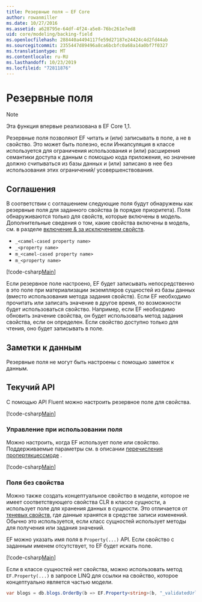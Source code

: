 ```yaml
---
title: Резервные поля — EF Core
author: rowanmiller
ms.date: 10/27/2016
ms.assetid: a628795e-64df-4f24-a5e8-76bc261e7ed8
uid: core/modeling/backing-field
ms.openlocfilehash: 288440a4494117fe59d27187e24424c4d2fd44ab
ms.sourcegitcommit: 2355447d89496a8ca6bcbfc0a68a14a0bf7f0327
ms.translationtype: MT
ms.contentlocale: ru-RU
ms.lasthandoff: 10/23/2019
ms.locfileid: "72811876"
---
```

# <a name="backing-fields"></a>Резервные поля

> [!NOTE]  
> Эта функция впервые реализована в EF Core 1,1.

Резервные поля позволяют EF читать и (или) записывать в поле, а не в свойство. Это может быть полезно, если Инкапсуляция в классе используется для ограничения использования и (или) расширения семантики доступа к данным с помощью кода приложения, но значение должно считываться из базы данных и (или) записано в нее без использования этих ограничений/ усовершенствования.

## <a name="conventions"></a>Соглашения

В соответствии с соглашением следующие поля будут обнаружены как резервные поля для заданного свойства (в порядке приоритета). Поля обнаруживаются только для свойств, которые включены в модель. Дополнительные сведения о том, какие свойства включены в модель, см. в разделе [включение & за исключением свойств](included-properties.md).

* `_<camel-cased property name>`
* `_<property name>`
* `m_<camel-cased property name>`
* `m_<property name>`

[!code-csharp[Main](../../../samples/core/Modeling/Conventions/BackingField.cs#Sample)]

Если резервное поле настроено, EF будет записывать непосредственно в это поле при материализации экземпляров сущностей из базы данных (вместо использования метода задания свойств). Если EF необходимо прочитать или записать значение в другое время, по возможности будет использоваться свойство. Например, если EF необходимо обновить значение свойства, он будет использовать метод задания свойства, если он определен. Если свойство доступно только для чтения, оно будет записывать в поле.

## <a name="data-annotations"></a>Заметки к данным

Резервные поля не могут быть настроены с помощью заметок к данным.

## <a name="fluent-api"></a>Текучий API

С помощью API Fluent можно настроить резервное поле для свойства.

[!code-csharp[Main](../../../samples/core/Modeling/FluentAPI/BackingField.cs#Sample)]

### <a name="controlling-when-the-field-is-used"></a>Управление при использовании поля

Можно настроить, когда EF использует поле или свойство. Поддерживаемые параметры см. в описании [перечисления пропертякцессмоде](https://docs.microsoft.com/dotnet/api/microsoft.entityframeworkcore.propertyaccessmode) .

[!code-csharp[Main](../../../samples/core/Modeling/FluentAPI/BackingFieldAccessMode.cs#Sample)]

### <a name="fields-without-a-property"></a>Поля без свойства

Можно также создать концептуальное свойство в модели, которое не имеет соответствующего свойства CLR в классе сущности, а использует поле для хранения данных в сущности. Это отличается от [теневых свойств](shadow-properties.md), где данные хранятся в средстве записи изменений. Обычно это используется, если класс сущностей использует методы для получения или задания значений.

EF можно указать имя поля в `Property(...)` API. Если свойство с заданным именем отсутствует, то EF будет искать поле.

[!code-csharp[Main](../../../samples/core/Modeling/FluentAPI/BackingFieldNoProperty.cs#Sample)]

Если в классе сущностей нет свойства, можно использовать метод `EF.Property(...)` в запросе LINQ для ссылки на свойство, которое концептуально является частью модели.

``` csharp
var blogs = db.blogs.OrderBy(b => EF.Property<string>(b, "_validatedUrl"));
```
